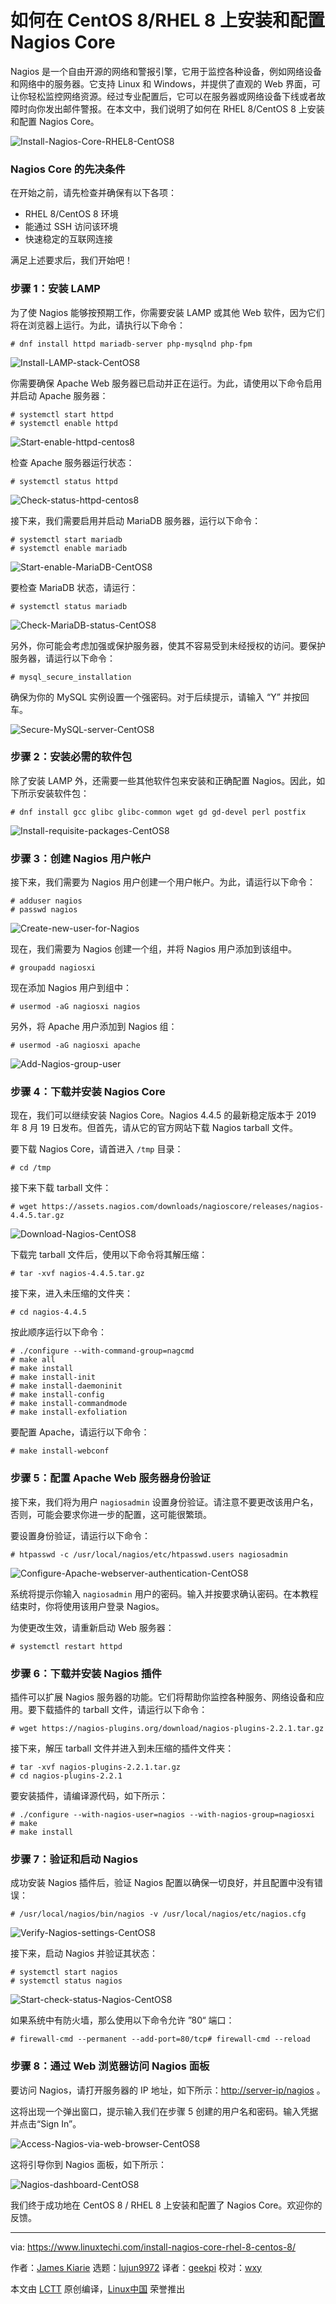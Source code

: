 [#]: collector: (lujun9972)
[#]: translator: (geekpi)
[#]: reviewer: (wxy)
[#]: publisher: ( )
[#]: url: ( )
[#]: subject: (How to Install and Configure Nagios Core on CentOS 8 / RHEL 8)
[#]: via: (https://www.linuxtechi.com/install-nagios-core-rhel-8-centos-8/)
[#]: author: (James Kiarie https://www.linuxtechi.com/author/james/)

如何在 CentOS 8/RHEL 8 上安装和配置 Nagios Core
======

Nagios 是一个自由开源的网络和警报引擎，它用于监控各种设备，例如网络设备和网络中的服务器。它支持 Linux 和 Windows，并提供了直观的 Web 界面，可让你轻松监控网络资源。经过专业配置后，它可以在服务器或网络设备下线或者故障时向你发出邮件警报。在本文中，我们说明了如何在 RHEL 8/CentOS 8 上安装和配置 Nagios Core。

![Install-Nagios-Core-RHEL8-CentOS8][2]

### Nagios Core 的先决条件

在开始之前，请先检查并确保有以下各项：

  * RHEL 8/CentOS 8 环境
  * 能通过 SSH 访问该环境
  * 快速稳定的互联网连接

满足上述要求后，我们开始吧！

### 步骤 1：安装 LAMP

为了使 Nagios 能够按预期工作，你需要安装 LAMP 或其他 Web 软件，因为它们将在浏览器上运行。为此，请执行以下命令：

```
# dnf install httpd mariadb-server php-mysqlnd php-fpm
```

![Install-LAMP-stack-CentOS8][3]

你需要确保 Apache Web 服务器已启动并正在运行。为此，请使用以下命令启用并启动 Apache 服务器：

```
# systemctl start httpd
# systemctl enable httpd
```

![Start-enable-httpd-centos8][4]

检查 Apache 服务器运行状态：

```
# systemctl status httpd
```

![Check-status-httpd-centos8][5]

接下来，我们需要启用并启动 MariaDB 服务器，运行以下命令：

```
# systemctl start mariadb
# systemctl enable mariadb
```

![Start-enable-MariaDB-CentOS8][6]

要检查 MariaDB 状态，请运行：

```
# systemctl status mariadb
```

![Check-MariaDB-status-CentOS8][7]

另外，你可能会考虑加强或保护服务器，使其不容易受到未经授权的访问。要保护服务器，请运行以下命令：

```
# mysql_secure_installation
```

确保为你的 MySQL 实例设置一个强密码。对于后续提示，请输入 “Y” 并按回车。

![Secure-MySQL-server-CentOS8][8]

### 步骤 2：安装必需的软件包

除了安装 LAMP 外，还需要一些其他软件包来安装和正确配置 Nagios。因此，如下所示安装软件包：

```
# dnf install gcc glibc glibc-common wget gd gd-devel perl postfix
```

![Install-requisite-packages-CentOS8][9]

### 步骤 3：创建 Nagios 用户帐户

接下来，我们需要为 Nagios 用户创建一个用户帐户。为此，请运行以下命令：

```
# adduser nagios
# passwd nagios
```

![Create-new-user-for-Nagios][10]

现在，我们需要为 Nagios 创建一个组，并将 Nagios 用户添加到该组中。

```
# groupadd nagiosxi
```

现在添加 Nagios 用户到组中：

```
# usermod -aG nagiosxi nagios
```

另外，将 Apache 用户添加到 Nagios 组：

```
# usermod -aG nagiosxi apache
```

![Add-Nagios-group-user][11]

### 步骤 4：下载并安装 Nagios Core

现在，我们可以继续安装 Nagios Core。Nagios 4.4.5 的最新稳定版本于 2019 年 8 月 19 日发布。但首先，请从它的官方网站下载 Nagios tarball 文件。

要下载 Nagios Core，请首进入 `/tmp` 目录：

```
# cd /tmp
```

接下来下载 tarball 文件：

```
# wget https://assets.nagios.com/downloads/nagioscore/releases/nagios-4.4.5.tar.gz
```

![Download-Nagios-CentOS8][12]

下载完 tarball 文件后，使用以下命令将其解压缩：

```
# tar -xvf nagios-4.4.5.tar.gz
```

接下来，进入未压缩的文件夹：

```
# cd nagios-4.4.5
```

按此顺序运行以下命令：

```
# ./configure --with-command-group=nagcmd
# make all
# make install
# make install-init
# make install-daemoninit
# make install-config
# make install-commandmode
# make install-exfoliation
```

要配置 Apache，请运行以下命令：

```
# make install-webconf
```

### 步骤 5：配置 Apache Web 服务器身份验证

接下来，我们将为用户 `nagiosadmin` 设置身份验证。请注意不要更改该用户名，否则，可能会要求你进一步的配置，这可能很繁琐。

要设置身份验证，请运行以下命令：

```
# htpasswd -c /usr/local/nagios/etc/htpasswd.users nagiosadmin
```

![Configure-Apache-webserver-authentication-CentOS8][13]

系统将提示你输入 `nagiosadmin` 用户的密码。输入并按要求确认密码。在本教程结束时，你将使用该用户登录 Nagios。

为使更改生效，请重新启动 Web 服务器：

```
# systemctl restart httpd
```

### 步骤 6：下载并安装 Nagios 插件

插件可以扩展 Nagios 服务器的功能。它们将帮助你监控各种服务、网络设备和应用。要下载插件的 tarball 文件，请运行以下命令：

```
# wget https://nagios-plugins.org/download/nagios-plugins-2.2.1.tar.gz
```

接下来，解压 tarball 文件并进入到未压缩的插件文件夹：

```
# tar -xvf nagios-plugins-2.2.1.tar.gz
# cd nagios-plugins-2.2.1
```

要安装插件，请编译源代码，如下所示：

```
# ./configure --with-nagios-user=nagios --with-nagios-group=nagiosxi
# make
# make install
```

### 步骤 7：验证和启动 Nagios

成功安装 Nagios 插件后，验证 Nagios 配置以确保一切良好，并且配置中没有错误：

```
# /usr/local/nagios/bin/nagios -v /usr/local/nagios/etc/nagios.cfg
```

![Verify-Nagios-settings-CentOS8][14]

接下来，启动 Nagios 并验证其状态：

```
# systemctl start nagios
# systemctl status nagios
```

![Start-check-status-Nagios-CentOS8][15]

如果系统中有防火墙，那么使用以下命令允许 ”80“ 端口：

```
# firewall-cmd --permanent --add-port=80/tcp# firewall-cmd --reload
```

### 步骤 8：通过 Web 浏览器访问 Nagios 面板

要访问 Nagios，请打开服务器的 IP 地址，如下所示：<http://server-ip/nagios> 。

这将出现一个弹出窗口，提示输入我们在步骤 5 创建的用户名和密码。输入凭据并点击“Sign In”。

![Access-Nagios-via-web-browser-CentOS8][16]

这将引导你到 Nagios 面板，如下所示：

![Nagios-dashboard-CentOS8][17]

我们终于成功地在 CentOS 8 / RHEL 8 上安装和配置了 Nagios Core。欢迎你的反馈。

--------------------------------------------------------------------------------

via: https://www.linuxtechi.com/install-nagios-core-rhel-8-centos-8/

作者：[James Kiarie][a]
选题：[lujun9972][b]
译者：[geekpi](https://github.com/geekpi)
校对：[wxy](https://github.com/wxy)

本文由 [LCTT](https://github.com/LCTT/TranslateProject) 原创编译，[Linux中国](https://linux.cn/) 荣誉推出

[a]: https://www.linuxtechi.com/author/james/
[b]: https://github.com/lujun9972
[2]: https://www.linuxtechi.com/wp-content/uploads/2019/10/Install-Nagios-Core-RHEL8-CentOS8.jpg
[3]: https://www.linuxtechi.com/wp-content/uploads/2019/10/Install-LAMP-stack-CentOS8.jpg
[4]: https://www.linuxtechi.com/wp-content/uploads/2019/10/Start-enable-httpd-centos8.jpg
[5]: https://www.linuxtechi.com/wp-content/uploads/2019/10/Check-status-httpd-centos8.jpg
[6]: https://www.linuxtechi.com/wp-content/uploads/2019/10/Start-enable-MariaDB-CentOS8.jpg
[7]: https://www.linuxtechi.com/wp-content/uploads/2019/10/Check-MariaDB-status-CentOS8.jpg
[8]: https://www.linuxtechi.com/wp-content/uploads/2019/10/Secure-MySQL-server-CentOS8.jpg
[9]: https://www.linuxtechi.com/wp-content/uploads/2019/10/Install-requisite-packages-CentOS8.jpg
[10]: https://www.linuxtechi.com/wp-content/uploads/2019/10/Create-new-user-for-Nagios.jpg
[11]: https://www.linuxtechi.com/wp-content/uploads/2019/10/Add-Nagios-group-user.jpg
[12]: https://www.linuxtechi.com/wp-content/uploads/2019/10/Download-Nagios-CentOS8.jpg
[13]: https://www.linuxtechi.com/wp-content/uploads/2019/10/Configure-Apache-webserver-authentication-CentOS8.jpg
[14]: https://www.linuxtechi.com/wp-content/uploads/2019/10/Verify-Nagios-settings-CentOS8.jpg
[15]: https://www.linuxtechi.com/wp-content/uploads/2019/10/Start-check-status-Nagios-CentOS8.jpg
[16]: https://www.linuxtechi.com/wp-content/uploads/2019/10/Access-Nagios-via-web-browser-CentOS8.jpg
[17]: https://www.linuxtechi.com/wp-content/uploads/2019/10/Nagios-dashboard-CentOS8.jpg

